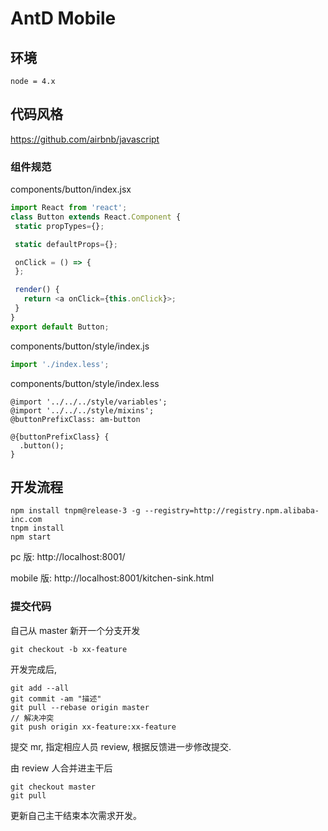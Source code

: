 # AntD Mobile

## 环境

```
node = 4.x
```

## 代码风格

https://github.com/airbnb/javascript

### 组件规范

components/button/index.jsx

```js
import React from 'react';
class Button extends React.Component {
 static propTypes={};

 static defaultProps={};

 onClick = () => {
 };

 render() {
   return <a onClick={this.onClick}>;
 }
}
export default Button;
```

components/button/style/index.js

```js
import './index.less';
```

components/button/style/index.less

```less
@import '../../../style/variables';
@import '../../../style/mixins';
@buttonPrefixClass: am-button

@{buttonPrefixClass} {
  .button();
}
```

## 开发流程

```
npm install tnpm@release-3 -g --registry=http://registry.npm.alibaba-inc.com
tnpm install
npm start
```

pc 版: http://localhost:8001/

mobile 版: http://localhost:8001/kitchen-sink.html

### 提交代码

自己从 master 新开一个分支开发

```
git checkout -b xx-feature
```

开发完成后,

```
git add --all
git commit -am "描述"
git pull --rebase origin master
// 解决冲突
git push origin xx-feature:xx-feature
```

提交 mr, 指定相应人员 review, 根据反馈进一步修改提交.

由 review 人合并进主干后

```
git checkout master
git pull
```

更新自己主干结束本次需求开发。